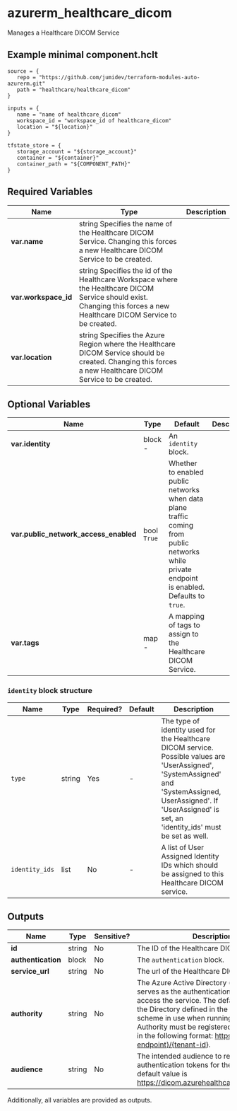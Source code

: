 # azurerm_healthcare_dicom

Manages a Healthcare DICOM Service

## Example minimal component.hclt

```hcl
source = {
   repo = "https://github.com/jumidev/terraform-modules-auto-azurerm.git" 
   path = "healthcare/healthcare_dicom" 
}

inputs = {
   name = "name of healthcare_dicom" 
   workspace_id = "workspace_id of healthcare_dicom" 
   location = "${location}" 
}

tfstate_store = {
   storage_account = "${storage_account}" 
   container = "${container}" 
   container_path = "${COMPONENT_PATH}" 
}

```

## Required Variables

| Name | Type |  Description |
| ---- | --------- |  ----------- |
| **var.name** | string  Specifies the name of the Healthcare DICOM Service. Changing this forces a new Healthcare DICOM Service to be created. | 
| **var.workspace_id** | string  Specifies the id of the Healthcare Workspace where the Healthcare DICOM Service should exist. Changing this forces a new Healthcare DICOM Service to be created. | 
| **var.location** | string  Specifies the Azure Region where the Healthcare DICOM Service should be created. Changing this forces a new Healthcare DICOM Service to be created. | 

## Optional Variables

| Name | Type |  Default  |  Description |
| ---- | --------- |  ----------- | ----------- |
| **var.identity** | block  -  |  An `identity` block. | 
| **var.public_network_access_enabled** | bool  `True`  |  Whether to enabled public networks when data plane traffic coming from public networks while private endpoint is enabled. Defaults to `true`. | 
| **var.tags** | map  -  |  A mapping of tags to assign to the Healthcare DICOM Service. | 

### `identity` block structure

| Name | Type | Required? | Default | Description |
| ---- | ---- | --------- | ------- | ----------- |
| `type` | string | Yes | - | The type of identity used for the Healthcare DICOM service. Possible values are 'UserAssigned', 'SystemAssigned' and 'SystemAssigned, UserAssigned'. If 'UserAssigned' is set, an 'identity_ids' must be set as well. |
| `identity_ids` | list | No | - | A list of User Assigned Identity IDs which should be assigned to this Healthcare DICOM service. |



## Outputs

| Name | Type | Sensitive? | Description |
| ---- | ---- | --------- | --------- |
| **id** | string | No  | The ID of the Healthcare DICOM Service. | 
| **authentication** | block | No  | The `authentication` block. | 
| **service_url** | string | No  | The url of the Healthcare DICOM Services. | 
| **authority** | string | No  | The Azure Active Directory (tenant) that serves as the authentication authority to access the service. The default authority is the Directory defined in the authentication scheme in use when running Terraform. Authority must be registered to Azure AD and in the following format: <https://{Azure-AD-endpoint}/{tenant-id>}. | 
| **audience** | string | No  | The intended audience to receive authentication tokens for the service. The default value is <https://dicom.azurehealthcareapis.azure.com> | 

Additionally, all variables are provided as outputs.
